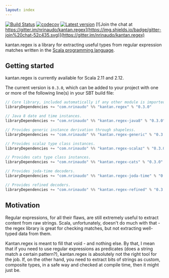```yaml
---
layout: index
---
```


[![Build Status](https://travis-ci.org/nrinaudo/kantan.regex.svg?branch=master)](https://travis-ci.org/nrinaudo/kantan.regex)
[![codecov](https://codecov.io/gh/nrinaudo/kantan.regex/branch/master/graph/badge.svg)](https://codecov.io/gh/nrinaudo/kantan.regex)
[![Latest version](https://index.scala-lang.org/nrinaudo/kantan.regex/kantan.regex/latest.svg)](https://index.scala-lang.org/nrinaudo/kantan.regex)
[![Join the chat at https://gitter.im/nrinaudo/kantan.regex](https://img.shields.io/badge/gitter-join%20chat-52c435.svg)](https://gitter.im/nrinaudo/kantan.regex)

kantan.regex is a library for extracting useful types from regular expression matches written in the
[Scala programming language](http://www.scala-lang.org).

## Getting started

kantan.regex is currently available for Scala 2.11 and 2.12.

The current version is `0.3.0`, which can be added to your project with one or more of the following line(s)
in your SBT build file:

```scala
// Core library, included automatically if any other module is imported.
libraryDependencies += "com.nrinaudo" %% "kantan.regex" % "0.3.0"

// Java 8 date and time instances.
libraryDependencies += "com.nrinaudo" %% "kantan.regex-java8" % "0.3.0"

// Provides generic instance derivation through shapeless.
libraryDependencies += "com.nrinaudo" %% "kantan.regex-generic" % "0.3.0"

// Provides scalaz type class instances.
libraryDependencies += "com.nrinaudo" %% "kantan.regex-scalaz" % "0.3.0"

// Provides cats type class instances.
libraryDependencies += "com.nrinaudo" %% "kantan.regex-cats" % "0.3.0"

// Provides joda-time decoders.
libraryDependencies += "com.nrinaudo" %% "kantan.regex-joda-time" % "0.3.0"

// Provides refined decoders.
libraryDependencies += "com.nrinaudo" %% "kantan.regex-refined" % "0.3.0"
```

## Motivation

Regular expressions, for all their flaws, are still extremely useful to extract content from raw strings. Scala,
unfortunately, doesn't do much with that - the regex library is great for checking matches, but not extracting
well-typed data from them.

Kantan.regex is meant to fill that void - and nothing else. By that, I mean that if you need to use regular expressions
as predicates (does a string match a certain pattern?), kantan.regex is absolutely not the right tool for the job. If,
on the other hand, you need to extract bits of strings as custom, composite types, in a safe way and checked at compile
time, then it might just be.
